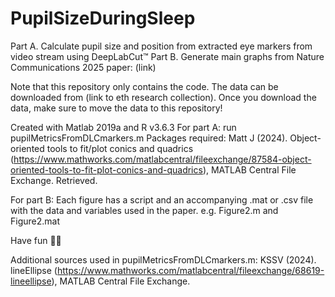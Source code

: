 # PupilSizeDuringSleep
Part A. Calculate pupil size and position from extracted eye markers from video stream using DeepLabCut™
Part B. Generate main graphs from Nature Communications 2025 paper: (link)

Note that this repository only contains the code. The data can be downloaded from (link to eth research collection). Once you download the data, make sure to move the data to this repository! 

Created with Matlab 2019a and R v3.6.3
For part A: run pupilMetricsFromDLCmarkers.m
Packages required:
Matt J (2024). Object-oriented tools to fit/plot conics and quadrics (https://www.mathworks.com/matlabcentral/fileexchange/87584-object-oriented-tools-to-fit-plot-conics-and-quadrics), MATLAB Central File Exchange. Retrieved.

For part B: 
Each figure has a script and an accompanying .mat or .csv file with the data and variables used in the paper. 
e.g. Figure2.m and Figure2.mat


Have fun 🧐😄

Additional sources used in pupilMetricsFromDLCmarkers.m:
KSSV (2024). lineEllipse (https://www.mathworks.com/matlabcentral/fileexchange/68619-lineellipse), MATLAB Central File Exchange.

